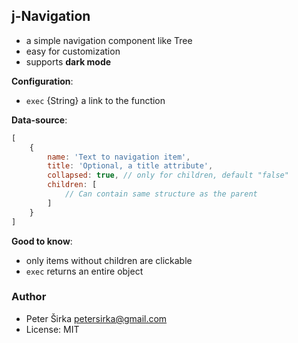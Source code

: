 ## j-Navigation

- a simple navigation component like Tree
- easy for customization
- supports __dark mode__

__Configuration__:

- `exec` {String} a link to the function

__Data-source__:

```javascript
[
	{
		name: 'Text to navigation item',
		title: 'Optional, a title attribute',
		collapsed: true, // only for children, default "false"
		children: [
			// Can contain same structure as the parent
		]
	}
]
```

__Good to know__:

- only items without children are clickable
- `exec` returns an entire object

### Author

- Peter Širka <petersirka@gmail.com>
- License: MIT
